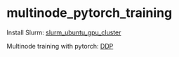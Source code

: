 # multinode_pytorch_training

Install Slurm: [slurm_ubuntu_gpu_cluster](slurm_ubuntu_gpu_cluster)

Multinode training with pytorch: [DDP](DDP)
